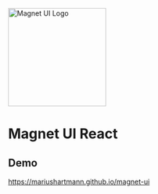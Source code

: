 <img src="https://mariushartmann.github.io/magnet-ui/Magnet-UI.png" alt="Magnet UI Logo" style="width:200px; margin: 0 auto"/>

# Magnet UI React

## Demo

https://mariushartmann.github.io/magnet-ui
